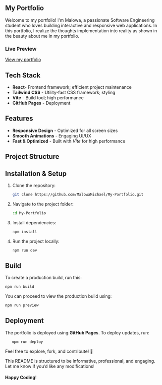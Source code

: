## My Portfolio

Welcome to my portfolio! I'm Malowa, a passionate Software Engineering student who loves building interactive and responsive web applications. In this portfolio, I realize the thoughts implementation into reality as shown in the beauty about me in my portfolio.

### Live Preview
[View my portfolio](https://malowamichael.github.io/My-Portfolio/)

## Tech Stack
- **React**- Frontend framework; efficient project maintenance
- **Tailwind CSS** - Utility-fast CSS framework; styling
- **Vite** - Build tool; high performance
- **GitHub Pages** - Deployment

## Features
- **Responsive Design** - Optimized for all screen sizes
- **Smooth Animations** - Engaging UI/UX
- **Fast & Optimized** - Built with *Vite* for high performance

## Project Structure


## Installation & Setup
1. Clone the repository:
   ```bash
   git clone https://github.com/MalowaMichael/My-Portfolio.git

2. Navigate to the project folder:
   ```bash
   cd My-Portfolio

3. Install dependencies:
   ```bash
   npm install

4. Run the project locally:
   ```bash
   npm run dev

## Build
To create a production build, run this:
```bash
npm run build
```
You can proceed to view the production build using:
```bash
npm run preview
```
## Deployment
The portfolio is deployed using **GitHub Pages**. To deploy updates, run:
```bash
   npm run deploy
```

Feel free to explore, fork, and contribute! 🚀

This README is structured to be informative, professional, and engaging.
Let me know if you’d like any modifications!

#### Happy Coding!
